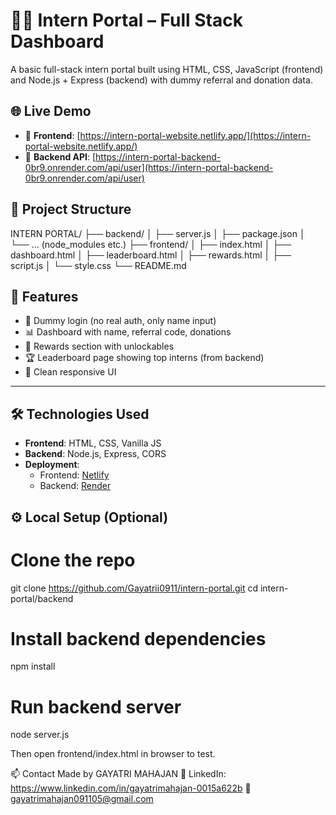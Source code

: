 # 🧑‍💻 Intern Portal – Full Stack Dashboard

A basic full-stack intern portal built using HTML, CSS, JavaScript (frontend) and Node.js + Express (backend) with dummy referral and donation data.



## 🌐 Live Demo

- 🔗 **Frontend**: [https://intern-portal-website.netlify.app/](https://intern-portal-website.netlify.app/)
- 🔗 **Backend API**: [https://intern-portal-backend-0br9.onrender.com/api/user](https://intern-portal-backend-0br9.onrender.com/api/user)



## 📁 Project Structure

INTERN PORTAL/
├── backend/
│ ├── server.js
│ ├── package.json
│ └── ... (node_modules etc.)
├── frontend/
│ ├── index.html
│ ├── dashboard.html
│ ├── leaderboard.html
│ ├── rewards.html
│ ├── script.js
│ └── style.css
└── README.md



## 🚀 Features

- 🔐 Dummy login (no real auth, only name input)
- 📊 Dashboard with name, referral code, donations
- 🎁 Rewards section with unlockables
- 🏆 Leaderboard page showing top interns (from backend)
- 🌈 Clean responsive UI

---

## 🛠️ Technologies Used

- **Frontend**: HTML, CSS, Vanilla JS
- **Backend**: Node.js, Express, CORS
- **Deployment**:
  - Frontend: [Netlify](https://netlify.com)
  - Backend: [Render](https://render.com)



## ⚙️ Local Setup (Optional)


# Clone the repo
git clone https://github.com/Gayatrii0911/intern-portal.git
cd intern-portal/backend

# Install backend dependencies
npm install

# Run backend server
node server.js

Then open frontend/index.html in browser to test.

📫 Contact
Made by GAYATRI MAHAJAN
🔗 LinkedIn: https://www.linkedin.com/in/gayatrimahajan-0015a622b
📧 gayatrimahajan091105@gmail.com